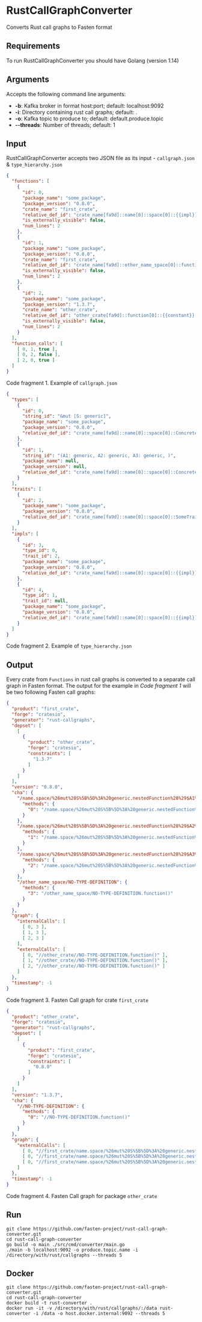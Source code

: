 # RustCallGraphConverter

Converts Rust call graphs to Fasten format

## Requirements

To run RustCallGraphConverter you should have Golang (version 1.14)

## Arguments

Accepts the following command line arguments: 
   * **-b**: Kafka broker in format host:port; default: localhost:9092
   * **-i**: Directory containing rust call graphs; default: .
   * **-o**: Kafka topic to produce to; default: default.produce.topic
   * **--threads**: Number of threads; default: 1

## Input 

RustCallGraphConverter accepts two JSON file as its input - `callgraph.json` & `type_hierarchy.json`
```json
{
  "functions": [
    {
      "id": 0,
      "package_name": "some_package",
      "package_version": "0.8.0",
      "crate_name": "first_crate",
      "relative_def_id": "crate_name[fa9d]::name[0]::space[0]::{{impl}}[1]::nestedFunction::{{impl}}[0]::function[0]",
      "is_externally_visible": false,
      "num_lines": 2
    },
    {
      "id": 1,
      "package_name": "some_package",
      "package_version": "0.8.0",
      "crate_name": "first_crate",
      "relative_def_id": "crate_name[fa9d]::other_name_space[0]::function[0]::{{closure}}[0]",
      "is_externally_visible": false,
      "num_lines": 2
    },
    {
      "id": 2,
      "package_name": "some_package",
      "package_version": "1.3.7",
      "crate_name": "other_crate",
      "relative_def_id": "other_crate[fa9d]::function[0]::{{constant}}[0]",
      "is_externally_visible": false,
      "num_lines": 2
    }
  ],
  "function_calls": [
    [ 0, 1, true ],
    [ 0, 2, false ],
    [ 2, 0, true ]
  ]
}
```
Code fragment 1. Example of `callgraph.json`


```json
{
  "types": [
    {
      "id": 0,
      "string_id": "&mut [S: generic]",
      "package_name": "some_package",
      "package_version": "0.8.0",
      "relative_def_id": "crate_name[fa9d]::name[0]::space[0]::ConcreteType[0]"
    },
    {
      "id": 1,
      "string_id": "(A1: generic, A2: generic, A3: generic, )",
      "package_name": null,
      "package_version": null,
      "relative_def_id": "crate_name[fa9d]::name[0]::space[0]::ConcreteType[0]::nestedFunction::OtherType[0]"
    }
  ],
  "traits": [
    {
      "id": 2,
      "package_name": "some_package",
      "package_version": "0.8.0",
      "relative_def_id": "crate_name[fa9d]::name[0]::space[0]::SomeTrait[0]"
    }
  ],
  "impls": [
    {
      "id": 3,
      "type_id": 0,
      "trait_id": 2,
      "package_name": "some_package",
      "package_version": "0.8.0",
      "relative_def_id": "crate_name[fa9d]::name[0]::space[0]::{{impl}}[1]"
    },
    {
      "id": 4,
      "type_id": 1,
      "trait_id": null,
      "package_name": "some_package",
      "package_version": "0.8.0",
      "relative_def_id": "crate_name[fa9d]::name[0]::space[0]::{{impl}}[1]::nestedFunction::{{impl}}[0]"
    }
  ]
}
```
Code fragment 2. Example of `type_hierarchy.json`

## Output

Every crate from `Functions` in rust call graphs is converted to a separate call graph in Fasten format. 
The output for the example in _Code fragment 1_  will be two following Fasten call graphs:
```json
{
  "product": "first_crate",
  "forge": "cratesio",
  "generator": "rust-callgraphs",
  "depset": [
    [
      {
        "product": "other_crate",
        "forge": "cratesio",
        "constraints": [
          "1.3.7"
        ]
      }
    ]
  ],
  "version": "0.8.0",
  "cha": {
    "/name.space/%26mut%20S%5B%5D%3A%20generic.nestedFunction%28%29$A1%3A%20generic": {
      "methods": {
        "0": "/name.space/%26mut%20S%5B%5D%3A%20generic.nestedFunction%28%29$A1%3A%20generic.function()"
      }
    },
    "/name.space/%26mut%20S%5B%5D%3A%20generic.nestedFunction%28%29$A2%3A%20generic": {
      "methods": {
        "1": "/name.space/%26mut%20S%5B%5D%3A%20generic.nestedFunction%28%29$A2%3A%20generic.function()"
      }
    },
    "/name.space/%26mut%20S%5B%5D%3A%20generic.nestedFunction%28%29$A3%3A%20generic": {
      "methods": {
        "2": "/name.space/%26mut%20S%5B%5D%3A%20generic.nestedFunction%28%29$A3%3A%20generic.function()"
      }
    },
    "/other_name_space/NO-TYPE-DEFINITION": {
      "methods": {
        "3": "/other_name_space/NO-TYPE-DEFINITION.function()"
      }
    }
  },
  "graph": {
    "internalCalls": [
      [ 0, 3 ],
      [ 1, 3 ],
      [ 2, 3 ]
    ],
    "externalCalls": [
      [ 0, "//other_crate//NO-TYPE-DEFINITION.function()" ],
      [ 1, "//other_crate//NO-TYPE-DEFINITION.function()" ],
      [ 2, "//other_crate//NO-TYPE-DEFINITION.function()" ]
    ]
  },
  "timestamp": -1
}
```
Code fragment 3. Fasten Call graph for crate `first_crate`

```json
{
  "product": "other_crate",
  "forge": "cratesio",
  "generator": "rust-callgraphs",
  "depset": [
    [
      {
        "product": "first_crate",
        "forge": "cratesio",
        "constraints": [
          "0.8.0"
        ]
      }
    ]
  ],
  "version": "1.3.7",
  "cha": {
    "//NO-TYPE-DEFINITION": {
      "methods": {
        "0": "//NO-TYPE-DEFINITION.function()"
      }
    }
  },
  "graph": {
    "externalCalls": [
      [ 0, "//first_crate/name.space/%26mut%20S%5B%5D%3A%20generic.nestedFunction%28%29$A1%3A%20generic.function()" ],
      [ 0, "//first_crate/name.space/%26mut%20S%5B%5D%3A%20generic.nestedFunction%28%29$A2%3A%20generic.function()" ],
      [ 0, "//first_crate/name.space/%26mut%20S%5B%5D%3A%20generic.nestedFunction%28%29$A3%3A%20generic.function()" ]
    ]
  },
  "timestamp": -1
}
```
Code fragment 4. Fasten Call graph for package `other_crate`

## Run 

```shell
git clone https://github.com/fasten-project/rust-call-graph-converter.git
cd rust-call-graph-converter
go build -o main ./src/cmd/converter/main.go
./main -b localhost:9092 -o produce.topic.name -i /directory/with/rust/callgraphs --threads 5
```

## Docker

```shell
git clone https://github.com/fasten-project/rust-call-graph-converter.git
cd rust-call-graph-converter
docker build -t rust-converter .
docker run -it -v /directory/with/rust/callgraphs/:/data rust-converter -i /data -o host.docker.internal:9092 --threads 5
```

